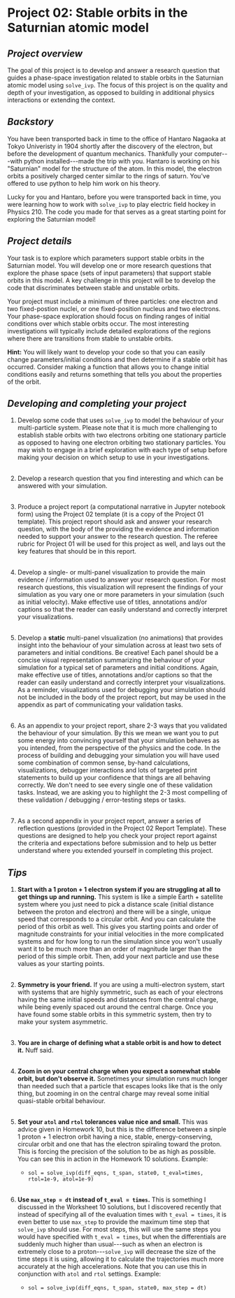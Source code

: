 # Project 02: Stable orbits in the Saturnian atomic model


## *Project overview*
The goal of this project is to develop and answer a research question that guides a phase-space investigation related to stable orbits in the Saturnian atomic model using `solve_ivp`. The focus of this project is on the quality and depth of your investigation, as opposed to building in additional physics interactions or extending the context.


## *Backstory*
You have been transported back in time to the office of Hantaro Nagaoka at Tokyo Univeristy in 1904 shortly after the discovery of the electron, but before the development of quantum mechanics. Thankfully your computer---with python installed---made the trip with you. Hantaro is working on his "Saturnian" model for the structure of the atom. In this model, the electron orbits a positively charged center similar to the rings of saturn.  You've offered to use python to help him work on his theory.   

Lucky for you and Hantaro, before you were transported back in time, you were learning how to work with `solve_ivp` to play electric field hockey in Physics 210. The code you made for that serves as a great starting point for exploring the Saturnian model!


## *Project details*
Your task is to explore which parameters support stable orbits in the Saturnian model. You will develop one or more research questions that explore the phase space (sets of input parameters) that support stable orbits in this model. A key challenge in this project will be to develop the code that discriminates between stable and unstable orbits.

Your project must include a minimum of three particles: one electron and two fixed-postion nuclei, or one fixed-position nucleus and two electrons. Your phase-space exploration should focus on finding ranges of initial conditions over which stable orbits occur. The most interesting investigations will typically include detailed explorations of the regions where there are transitions from stable to unstable orbits.

**Hint:** You will likely want to develop your code so that you can easily change parameters/initial conditions and then determine if a stable orbit has occurred. Consider making a function that allows you to change initial conditions easily and returns something that tells you about the properties of the orbit.


## *Developing and completing your project*

1. Develop some code that uses `solve_ivp` to model the behaviour of your multi-particle system. Please note that it is much more challenging to establish stable orbits with two electrons orbiting one stationary particle as opposed to having one electron orbiting two stationary particles. You may wish to engage in a brief exploration with each type of setup before making your decision on which setup to use in your investigations.<br><br>

1. Develop a research question that you find interesting and which can be answered with your simulation. <br><br>

1. Produce a project report (a computational narrative in Jupyter notebook form) using the Project 02 template (it is a copy of the Project 01 template). This project report should ask and answer your research question, with the body of the providing the evidence and information needed to support your answer to the research question. The referee rubric for Project 01 will be used for this project as well, and lays out the key features that should be in this report. <br><br>

1. Develop a single- or multi-panel visualization to provide the main evidence / information used to answer your research question. For most research questions, this visualization will represent the findings of your simulation as you vary one or more parameters in your simulation (such as initial velocity). Make effective use of titles, annotations and/or captions so that the reader can easily understand and correctly interpret your visualizations.<br><br>

1. Develop a **static** multi-panel vlsualization (no animations) that provides insight into the behaviour of your simulation across at least two sets of parameters and initial conditions. Be creative! Each panel should be a concise visual representation summarizing the behaviour of your simulation for a typical set of parameters and initial conditions. Again, make effective use of titles, annotations and/or captions so that the reader can easily understand and correctly interpret your visualizations. As a reminder, visualizations used for debugging your simulation should not be included in the body of the project report, but may be used in the appendix as part of communicating your validation tasks.<br><br>

1. As an appendix to your project report, share 2-3 ways that you validated the behaviour of your simulation. By this we mean we want you to put some energy into convincing yourself that your simulation behaves as you intended, from the perspective of the physics and the code. In the process of building and debugging your simulation you will have used some combination of common sense, by-hand calculations, visualizations, debugger interactions and lots of targeted print statements to build up your confidence that things are all behaving correctly. We don't need to see every single one of these validation tasks. Instead, we are asking you to highlight the 2-3 most compelling of these validation / debugging / error-testing steps or tasks.<br><br>

1. As a second appendix in your project report, answer a series of reflection questions (provided in the Project 02 Report Template). These questions are designed to help you check your project report against the criteria and expectations before submission and to help us better understand where you extended yourself in completing this project.

## *Tips*

1. **Start with a 1 proton + 1 electron system if you are struggling at all to get things up and running.** This system is like a simple Earth + satellite system where you just need to pick a distance scale (initial distance between the proton and electron) and there will be a single, unique speed that corresponds to a circular orbit. And you can calculate the period of this orbit as well. This gives you starting points and order of magnitude constraints for your initial velocities in the more complicated systems and for how long to run the simulation since you won't usually want it to be much more than an order of magnitude larger than the period of this simple orbit. Then, add your next particle and use these values as your starting points.<br><br>

1. **Symmetry is your friend.** If you are using a multi-electron system, start with systems that are highly symmetric, such as each of your electrons having the same initial speeds and distances from the central charge, while being evenly spaced out around the central charge. Once you have found some stable orbits in this symmetric system, then try to make your system asymmetric.<br><br>

1. **You are in charge of defining what a stable orbit is and how to detect it.** Nuff said.<br><br>

1. **Zoom in on your central charge when you expect a somewhat stable orbit, but don't observe it.** Sometimes your simulation runs much longer than needed such that a particle that escapes looks like that is the only thing, but zooming in on the central charge may reveal some initial quasi-stable orbital behaviour.<br><br>

1. **Set your `atol` and `rtol` tolerances value nice and small.** This was advice given in Homework 10, but this is the difference between a sinple 1 proton + 1 electron orbit having a nice, stable, energy-conserving, circular orbit and one that has the electron spiraling toward the proton. This is forcing the precision of the solution to be as high as possible. You can see this in action in the Homework 10 solutions. Example:
   * `sol = solve_ivp(diff_eqns, t_span, state0, t_eval=times, rtol=1e-9, atol=1e-9)`<br><br>

1. **Use `max_step = dt` instead of `t_eval = times`.** This is something I discussed in the Worksheet 10 solutions, but I discovered recently that instead of specifying all of the evaluation times with `t_eval = times`, it is even better to use `max_step` to provide the maximum time step that `solve_ivp` should use. For most steps, this will use the same steps you would have specified with `t_eval = times`, but when the differentials are suddenly much higher than usual---such as when an electron is extremely close to a proton---`solve_ivp` will decrease the size of the time steps it is using, allowing it to calculate the trajectories much more accurately at the high accelerations. Note that you can use this in conjunction with `atol` and `rtol` settings. Example:
   * `sol = solve_ivp(diff_eqns, t_span, state0, max_step = dt)`
